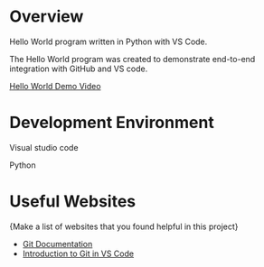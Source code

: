 # Overview

Hello World program written in Python with VS Code.

The Hello World program was created to demonstrate end-to-end integration with GitHub and VS code.


[Hello World Demo Video](http://youtube.link.goes.here)

# Development Environment

Visual studio code

Python

# Useful Websites

{Make a list of websites that you found helpful in this project}
* [Git Documentation](https://git-scm.com/doc)
* [Introduction to Git in VS Code](https://code.visualstudio.com/docs/sourcecontrol/intro-to-git)